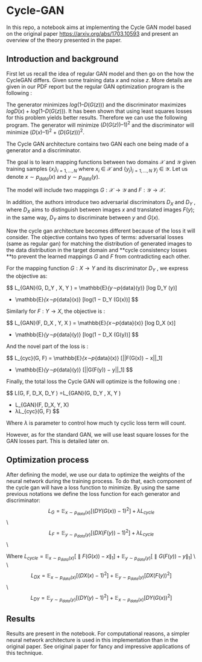 # Cycle-GAN
In this repo, a notebook aims at implementing the Cycle GAN model based on the original paper https://arxiv.org/abs/1703.10593 and present an overview of the theory presented in the paper. 

## Introduction and background

First let us recall the idea of regular GAN model and then go on the how the CycleGAN differs. 
Given some training data $x$ and noise $z$. More details are given in our PDF report but the regular GAN optimization program is the following : 

The generator minimizes $log(1 – D(G(z)))$ and the discriminator maximizes $log D(x) + log(1 – D(G(z)))$. It has been shown that using least squares losses for this problem yields better results. Therefore we can use the following program. The generator will minimize $(D(G(z)) – 1)^2$ and the discriminator will minimize $(D(x) – 1)^2 + (D(G(z)))^2$.


The Cycle GAN architecture contains two GAN each one being made of a generator and a discriminator. 


The goal is to learn mapping functions between two
domains $\mathcal{X}$ and $\mathcal{Y}$ given training samples $\{x_i\}_{i=1, \dots, N}$ where $x_i$ ∈ $\mathcal{X}$ and $\{y_j\}_{j=1, \dots, N}$ $y_j$ ∈ $\mathcal{Y}$. Let us denote $x ∼ p_{data}(x)$ and $y ∼ p_{data}(y)$. 

The model will include two mappings $G : \mathcal{X} → \mathcal{Y}$ and $F : \mathcal{Y} → \mathcal{X}$.

In addition, the authors introduce two adversarial discriminators $D_X$ and $D_Y$ , where $D_X$ aims to distinguish between images ${x}$ and translated
images ${F(y)}$; in the same way, $D_Y$ aims to discriminate between ${y}$ and ${G(x)}$. 

Now the cycle gan architecture becomes different because of the loss it will consider. The objective contains two types of terms: adversarial losses (same as regular gan) for matching the distribution of generated images to the data distribution in the target domain and **cycle consistency losses **to prevent the learned mappings $G$ and $F$ from contradicting each other.


For the mapping function $G : X → Y$ and its discriminator $D_Y$ , we express the objective as:

$$
L_{GAN}(G, D_Y , X, Y ) = \mathbb{E}_{y∼p_{data}(y)} [log D_Y (y)]
+ \mathbb{E}_{x∼p_{data}(x)} [log(1 − D_Y (G(x))]
$$


Similarly for $F : Y → X$, the objective is : 

$$
L_{GAN}(F, D_X , Y, X ) = \mathbb{E}_{x∼p_{data}(x)} [log D_X (x)]
+ \mathbb{E}_{y∼p_{data}(y)} [log(1 − D_X (G(y))]
$$


And the novel part of the loss is :

$$
L_{cyc}(G, F) = \mathbb{E}_{x∼p_{data}(x)} [||F(G(x)) − x||_1]
+ \mathbb{E}_{y∼p_{data}(y)} [||G(F(y)) − y||_1]
$$


Finally, the total loss the Cycle GAN will optimize is the following one : 

$$
L(G, F, D_X, D_Y ) =L_{GAN}(G, D_Y , X, Y )
+ L_{GAN}(F, D_X, Y, X)
+ λL_{cyc}(G, F)
$$


Where $\lambda$ is parameter to control how much ty cyclic loss term will count.




However, as for the standard GAN, we will use least square losses for the GAN losses part. This is detailed later on.



## Optimization process 

After defining the model, we use our data to optimize the weights of the neural network during the training process. To do that, each component of the cycle gan will have a loss function to minimize.  By using the same previous notations we define the loss function for each generator and discriminator:
$$L_{G} = \mathbb{E}_{x∼p_{data}(x)}[(DY(G(x))-1)^2] + \lambda L_{cycle}$$ \\
$$L_{F} = \mathbb{E}_{y∼p_{data}(y)}[(DX(F(y))-1)^2] + \lambda L_{cycle}$$ \\

Where $L_{cycle} = \mathbb{E}_{x∼p_{data}(x)}[\parallel F(G(x)) - x \parallel_1] + \mathbb{E}_{y∼p_{data}(y)}[\parallel G(F(y)) - y \parallel_1]$ \\
\\
$$L_{DX} = \mathbb{E}_{x∼p_{data}(x)}[(DX(x) - 1)^2] + \mathbb{E}_{y∼p_{data}(y)}[DX(F(y))^2]$$ \\
$$L_{DY} = \mathbb{E}_{y∼p_{data}(y)}[(DY(y) - 1)^2] + \mathbb{E}_{x∼p_{data}(x)}[DY(G(x))^2]$$


## Results 

Results are present in the notebook. For computational reasons, a simpler neural network architecture is used in this implementation than in the original paper. See original paper for fancy and impressive applications of this technique. 





